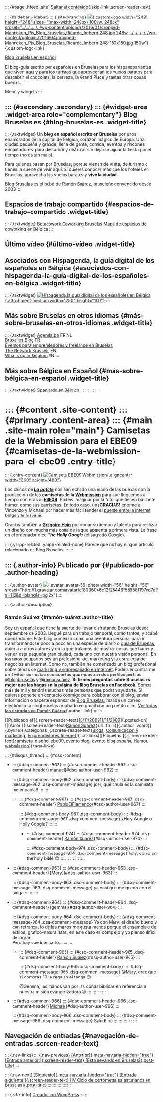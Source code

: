 ::: {#page .hfeed .site}
[Saltar al
contenido](../../../../../index.html?p=851#content){.skip-link
.screen-reader-text}

::: {#sidebar .sidebar}
::: {.site-branding}
[![](../../../../../wp-content/uploads/2016/04/cropped-Manneken_Pis_Blog_Bruselas_Ricardo_Imbern-248.jpg){.custom-logo
width="248" height="248" sizes="(max-width: 248px) 100vw, 248px"
srcset="../../../../../wp-content/uploads/2016/04/cropped-Manneken_Pis_Blog_Bruselas_Ricardo_Imbern-248.jpg 248w, ../../../../../wp-content/uploads/2016/04/cropped-Manneken_Pis_Blog_Bruselas_Ricardo_Imbern-248-150x150.jpg 150w"}](../../../../../index.html){.custom-logo-link}

[Blog Bruselas en español](../../../../../index.html)

El blog-guía escrito por españoles en Bruselas para los hispanoparlantes
que viven aquí y para los turistas que aprovechan los vuelos baratos
para descubrir el chocolate, la cerveza, la Grand Place y tantas otras
cosas buenas.

Menú y widgets
:::

::: {#secondary .secondary}
::: {#widget-area .widget-area role="complementary"}
Blog Bruselas es {#blog-bruselas-es .widget-title}
----------------

::: {.textwidget}
Un **blog en español escrito en Bruselas** por unos enamorados de la
capital de Bélgica, corazón mágico de Europa. Una ciudad pequeña y
grande, llena de gente, comida, eventos y rincones encantadores; para
descubrir y disfrutar sin dejarse aguar la fiesta por el tiempo (no es
tan malo).

Para quienes pasan por Bruselas, porque vienen de visita, de turismo o
tienen la suerte de vivir aquí. Sí quieres conocer más que los hoteles
en Bruselas, aprovecha los vuelos baratos y **vive la ciudad**.

Blog Bruselas es el bebé de [Ramón Suárez](http://www.ramonsuarez.com),
bruseleño convencido desde 2003.
:::

Espacios de trabajo compartido {#espacios-de-trabajo-compartido .widget-title}
------------------------------

::: {.textwidget}
[Betacowork Coworking Bruselas](http://www.betacowork.com) [Mapa de
espacios de coworking en Bélgica](http://coworkingbelgium.com)
:::

Último vídeo {#último-vídeo .widget-title}
------------

Asociados con Hispagenda, la guía digital de los españoles en Bélgica {#asociados-con-hispagenda-la-guía-digital-de-los-españoles-en-bélgica .widget-title}
---------------------------------------------------------------------

::: {.textwidget}
[![Hispagenda,la guía digital de los españoles en
Bélgica](../../../../../wp-content/uploads/2010/04/Hispagenda-250px.gif "Hispagenda, la guía digital de los españoles en Bélgica"){.attachment-medium
width="250" height="100"}](http://www.hispagenda.com)
:::

Más sobre Bruselas en otros idiomas {#más-sobre-bruselas-en-otros-idiomas .widget-title}
-----------------------------------

::: {.textwidget}
[Agenda.be](http://www.agenda.be) FR NL\
[Bruxelles Blog](http://www.bxlblog.be/) FR\
[Eventos para emprendedores y freelance en
Bruselas](http://www.betacowork.com/events/)\
[The Network
Brussels](http://groups.yahoo.com/group/TheNetworkBrussels/) EN\
[What\'s up in Belgium](http://www.whatsupin.be/) EN
:::

Más sobre Bélgica en Español {#más-sobre-bélgica-en-español .widget-title}
----------------------------

::: {.textwidget}
[Spaniards en Bélgica](http://www.spaniards.es/paises/belgica)
:::
:::
:::
:::

::: {#content .site-content}
::: {#primary .content-area}
::: {#main .site-main role="main"}
Camisetas de la Webmission para el EBE09 {#camisetas-de-la-webmission-para-el-ebe09 .entry-title}
========================================

::: {.entry-content}
[![](http://cdn.shopify.com/s/files/1/0033/1862/products/webmission_large.jpg?1257861581 "Camiseta EBE09 Webmission "){.aligncenter
width="360"
height="480"}](http://www.lapatate.be/products/t-shirt-webmission)

Los chicos de [***La
patate***](http://www.lapatate.be/products/t-shirt-webmission "Camisteas cachondas y muy belgas La Patete")
nos han echado una mano de las buenas con la producción de las
**camisetas de la
[Webmission](http://wiki.webmission.be/ebe09 "La misión sagrada belga a la conversión del EBE09")**
para que lleguemos a tiempo con ellas al
**[EBE09](http://www.eventoblog.com "Evento Blog España")**. Podéis
imaginar por la foto, que tienen bastante humor, como sus camisetas. En
todo caso, un **¡GRACIAS!** enorme a Vincenzo y Michael por hacer más
fácil tender el [puente entre la internet belga y la
hispana](http://www.blogbruselas.com/2009/10/ebe09-el-enlace-espana-europa.html "EBE09: el enlace España Europa").

Gracias también a **[Grégoire
Hoin](http://www.gregone.com/ "Grègoire es un diseñador con talento y además bien majo")**
por donar su tiempo y talento para realizar un diseño con mucha más coña
de la que aparenta a primera vista. La frase en el ordenador dice ***The
Holly Google*** (el sagrado Google).

::: {.yarpp-related .yarpp-related-none}
Parece que no hay ningún artículo relacionado en Blog Bruselas
:::
:::

::: {.author-info}
Publicado por {#publicado-por .author-heading}
-------------

::: {.author-avatar}
![](http://1.gravatar.com/avatar/df8036046c12f28446f55958f197ed7d?s=56&d=blank&r=pg){.avatar
.avatar-56 .photo width="56" height="56"
srcset="http://1.gravatar.com/avatar/df8036046c12f28446f55958f197ed7d?s=112&d=blank&r=pg 2x"}
:::

::: {.author-description}
### Ramón Suárez {#ramón-suárez .author-title}

Soy un español que tiene la suerte de llevar disfrutando Bruselas desde
septiembre de 2003. Llegué para un trabajo temporal, como tantos, y
acabé quedándome. Este blog comenzó como una aventura personal para ir
transformándose poco a poco en una especie de diario o [guía de
Bruselas](../../../../../index.html), abierta a otros autores y en la
que tratamos de mostrar cosas que hacer y ver en esta pequeña gran
ciudad, cada uno con nuestra visión personal. En los ratos ocupados soy
un profesional del marketing y la estrategia de negocios en Internet.
Como no, también he comenzado un blog profesional sobre temas de
[marketing y empresariado en Internet](http://ramonsuarez.com). Podéis
encontrarme en Twitter con estas dos cuentas que muestran dos perfiles
perfiles: [\@blogbruselas](http://twitter.com/blogbruselas) y
[\@ramonsuarez](http://twitter.com/ramonsuarez). **Sí tienes preguntas
sobre Bruselas es mejor que las hagas en la página de [Blog Bruselas en
Facebook](http://www.facebook.com/blogbruselas)**. Somos más de mil y
tendrás muchas más personas que podrán ayudarte. Si quieres ponerte en
contacto conmigo para colaborar con el blog, enviar información o
hacerte esponsor de [Blog Bruselas](../../../../../index.html), manda un
correo electrónico a blogbruselas arrobado en gmail con un puntito com.
[Ver todas las entradas de Ramón
Suárez](../../../../2010/04/30/index.html?author=2){.author-link}
:::
:::

[[Publicado el
]{.screen-reader-text}[10/11/200911/11/2009](../../../../../index.html?p=851)]{.posted-on}[[[Autor
]{.screen-reader-text}[Ramón
Suárez](../../../../2010/04/30/index.html?author=2){.url .fn
.n}]{.author .vcard}]{.byline}[[Categorías
]{.screen-reader-text}[Blogs](../../../../category/blogs/index.html),
[Comunicación y
marketing](../../../../category/comunicacion-y-marketing/index.html),
[Emprendedores
Internet](../../../../category/emprendedores-internet/index.html)]{.cat-links}[[Etiquetas
]{.screen-reader-text}[camiseta](../../../../tag/camiseta/index.html),
[diseño](../../../../tag/diseno/index.html),
[ebe09](../../../../tag/ebe09/index.html), [evento
blog](../../../../tag/evento-blog/index.html), [evento blog
españa](../../../../tag/evento-blog-espana/index.html),
[Humor](../../../../tag/humor/index.html),
[webmission](../../../../tag/webmission/index.html)]{.tags-links}

::: {#disqus_thread}
::: {#dsq-content}
-   ::: {#dsq-comment-962}
    ::: {#dsq-comment-header-962 .dsq-comment-header}
    [manuel](http://garciamadrid.blogspot.com/){#dsq-author-user-962}
    :::

    ::: {#dsq-comment-body-962 .dsq-comment-body}
    ::: {#dsq-comment-message-962 .dsq-comment-message}
    joer, qué chula es la camiseta\
    me encanta!!
    :::
    :::

    -   ::: {#dsq-comment-967}
        ::: {#dsq-comment-header-967 .dsq-comment-header}
        [PabloElFlamenco](http://pabloelflamenco.blogspot.com/){#dsq-author-user-967}
        :::

        ::: {#dsq-comment-body-967 .dsq-comment-body}
        ::: {#dsq-comment-message-967 .dsq-comment-message}
        ¿Holy Google o Holly Google?
        :::
        :::

        -   ::: {#dsq-comment-974}
            ::: {#dsq-comment-header-974 .dsq-comment-header}
            [Ramón
            Suárez](http://twitter.com/ramonsuarez){#dsq-author-user-974}
            :::

            ::: {#dsq-comment-body-974 .dsq-comment-body}
            ::: {#dsq-comment-message-974 .dsq-comment-message}
            holy, como en the holy bible 😉
            :::
            :::
            :::
        :::
    :::

-   ::: {#dsq-comment-963}
    ::: {#dsq-comment-header-963 .dsq-comment-header}
    [Mary]{#dsq-author-user-963}
    :::

    ::: {#dsq-comment-body-963 .dsq-comment-body}
    ::: {#dsq-comment-message-963 .dsq-comment-message}
    yo casi que me quedo con el tanga
    :::
    :::
    :::

-   ::: {#dsq-comment-964}
    ::: {#dsq-comment-header-964 .dsq-comment-header}
    [gemma]{#dsq-author-user-964}
    :::

    ::: {#dsq-comment-body-964 .dsq-comment-body}
    ::: {#dsq-comment-message-964 .dsq-comment-message}
    Yo con Mary, el diseño bueno y con retranca, lo de las manos me
    gusta menos porque el ensamblaje de estilos, gráfico-naturalistas,
    en este caso es complejo y yo pienso díficil de lograr...\
    Pero hay que intentarlo...
    :::
    :::

    -   ::: {#dsq-comment-965}
        ::: {#dsq-comment-header-965 .dsq-comment-header}
        [Ramón
        Suárez](http://twitter.com/ramonsuarez){#dsq-author-user-965}
        :::

        ::: {#dsq-comment-body-965 .dsq-comment-body}
        ::: {#dsq-comment-message-965 .dsq-comment-message}
        \@Mary, creo que si compras 10 te regalan el tanga 😉

        \@Gemma, las manos van por las coñas bíblicas en referencia a
        nuestra misión evangelizadora 😉
        :::
        :::
        :::
    :::

-   ::: {#dsq-comment-966}
    ::: {#dsq-comment-header-966 .dsq-comment-header}
    [Michael](http://blog.mindtheshark.com){#dsq-author-user-966}
    :::

    ::: {#dsq-comment-body-966 .dsq-comment-body}
    ::: {#dsq-comment-message-966 .dsq-comment-message}
    Salud! :c)
    :::
    :::
    :::
:::
:::

Navegación de entradas {#navegación-de-entradas .screen-reader-text}
----------------------

::: {.nav-links}
::: {.nav-previous}
[[Anterior]{.meta-nav aria-hidden="true"} [Entrada
anterior:]{.screen-reader-text} [Está nevando en
Bruselas]{.post-title}](../../../../../index.html?p=849)
:::

::: {.nav-next}
[[Siguiente]{.meta-nav aria-hidden="true"} [Entrada
siguiente:]{.screen-reader-text} [IV Ciclo de cortometrajes asturianos
en Bruselas]{.post-title}](../../../../../index.html?p=856)
:::
:::
:::
:::
:::

::: {.site-info}
[Creado con WordPress](https://es.wordpress.org/)
:::
:::
